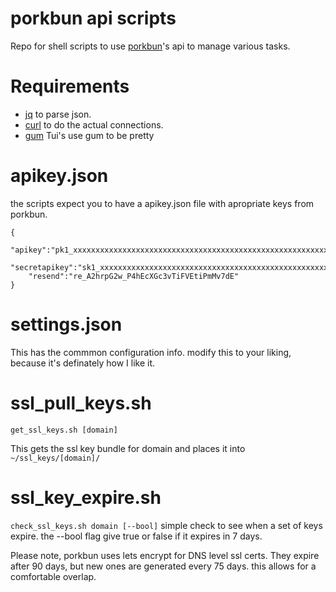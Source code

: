 # porkbun api scripts
Repo for shell scripts to use [porkbun](http://porkbun.com)'s api to manage various tasks.

# Requirements
- [jq](https://github.com/jqlang/jq) to parse json. 
- [curl](https://github.com/curl/curl) to do the actual connections.
- [gum](https://github.com/charmbracelet/gum) Tui's use gum to be pretty
# apikey.json
the scripts expect you to have a apikey.json file with apropriate keys from porkbun.

```
{
    "apikey":"pk1_xxxxxxxxxxxxxxxxxxxxxxxxxxxxxxxxxxxxxxxxxxxxxxxxxxxxxxxxxxxxxxxx",
    "secretapikey":"sk1_xxxxxxxxxxxxxxxxxxxxxxxxxxxxxxxxxxxxxxxxxxxxxxxxxxxxxxxxxxxxxxxx"
    "resend":"re_A2hrpG2w_P4hEcXGc3vTiFVEtiPmMv7dE"
}
```
# settings.json
This has the commmon configuration info. modify this to your liking, because it's definately how I like it.
# ssl_pull_keys.sh
```
get_ssl_keys.sh [domain]
```
This gets the ssl key bundle for domain and places it into `~/ssl_keys/[domain]/`

# ssl_key_expire.sh 
`check_ssl_keys.sh domain [--bool]`
simple check to see when a set of keys expire. the --bool flag give true or false if it expires in 7 days.

Please note, porkbun uses lets encrypt for DNS level ssl certs. They expire after 90 days, but new ones are generated every 75 days. this allows for a comfortable overlap.